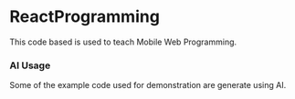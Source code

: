 # ReactProgramming

This code based is used to teach Mobile Web Programming.

### AI Usage

Some of the example code used for demonstration are generate using AI.
